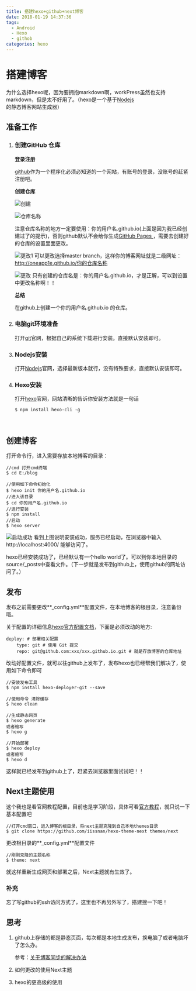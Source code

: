 ```yaml
---
title: 搭建hexo+github+next博客
date: 2018-01-19 14:37:36
tags:
  - Android
  - Hexo
  - githob
categories: hexo
---
```


# 搭建博客

为什么选择hexo呢，因为要拥抱markdown啊，workPress虽然也支持markdown，但是太不好用了。（hexo是一个基于[Nodejs](http://nodejs.cn/)的静态博客网站生成器）

## 准备工作

1. ### 创建GitHub 仓库

    **登录注册**

   [github](https://github.com/)作为一个程序化必须必知道的一个网站，有账号的登录，没账号的赶紧注册吧。

   **创建仓库**

   ![创建](https://ws1.sinaimg.cn/large/6a7720d1ly1fnlzyaez23j20hl05g0t0.jpg)

   ![仓库名称](https://ws1.sinaimg.cn/large/6a7720d1ly1fnlzzttixvj20mc0hc3zu.jpg)

   注意仓库名称的地方一定要使用：你的用户名.github.io(上面是因为我已经创建过了的提示)，否则github默认不会给你生成[GitHub Pages ](https://pages.github.com/)，需要去创建好的仓库的设置里面更改。

   ![更改1](https://ws1.sinaimg.cn/large/6a7720d1ly1fnm07t9jjjj20nn0btgmf.jpg)
   可以更改选择master branch，这样你的博客网址就是二级网址：http://oneapp1e.github.io/你的仓库名称

   ![更改](https://ws1.sinaimg.cn/large/6a7720d1ly1fnm03lweusj20lv0ilgmx.jpg)
   只有创建的仓库名是：你的用户名.github.io，才是正解，可以到设置中更改名称啊！！

   **总结**

   在github上创建一个你的用户名.github.io 的仓库。

2. ### 电脑git环境准备

   打开[git](https://git-scm.com/download/)官网，根据自己的系统下载进行安装。直接默认安装即可。

3. ###  Nodejs安装

   打开[Nodejs](http://nodejs.cn/)官网，选择最新版本就行，没有特殊要求，直接默认安装即可。

4. ###  Hexo安装

   打开[hexo](https://hexo.io/)官网，网站清晰的告诉你安装方法就是一句话

   ```shell
   $ npm install hexo-cli -g
   ```

   ​

## 创建博客

打开命令行，进入需要存放本地博客的目录：

```shell
//cmd 打开cmd终端
$ cd E:/blog

//使用如下命令初始化
$ hexo init 你的用户名.github.io
//进入该目录
$ cd 你的用户名.github.io
//进行安装
$ npm install
//启动
$ hexo server

```

![启动成功](https://ws1.sinaimg.cn/large/6a7720d1ly1fnm0w9d73yj20ei04r0sv.jpg)
看到上图说明安装成功，服务已经启动，在浏览器中输入  http://localhost:4000/ 能够访问了。

hexo已经安装成功了，已经默认有一个hello world了。可以到你本地目录的source/_posts中查看文件。（下一步就是发布到github上，使用github的网址访问了。）

## 发布

发布之前需要更改**_config.yml**配置文件，在本地博客的根目录，注意备份哦。

关于配置的详细信息[hexo官方配置文档](https://hexo.io/zh-cn/docs/configuration.html)，下面是必须改动的地方:

```shell
deploy: # 部署相关配置
    type: git # 使用 Git 提交
    repo: git@github.com:xxx/xxx.github.io.git # 就是存放博客的仓库地址
```

改动好配置文件，就可以往github上发布了，发布hexo也已经帮我们解决了，使用如下命令即可

```shell
//安装发布工具
$ npm install hexo-deployer-git --save

//使用命令 清除缓存
$ hexo clean

//生成静态网页
$ hexo generate 
或者缩写
$ hexo g

//开始部署
$ hexo deploy
或者缩写
$ hexo d
```

这样就已经发布到github上了，赶紧去浏览器里面试试吧！！



## Next主题使用

这个我也是看官网教程配置，目前也是学习阶段，具体可看[官方教程](http://theme-next.iissnan.com/getting-started.html)，就只说一下基本配置吧

```shell
//打开cmd窗口，进入博客的根目录，将next主题克隆到自己本地themes目录
$ git clone https://github.com/iissnan/hexo-theme-next themes/next
```

更改根目录的**_config.yml**配置文件

```shell
//刚刚克隆的主题名称
$ theme: next 
```

就这样重新生成网页和部署之后，Next主题就有生效了。





### 补充

忘了写github的ssh访问方式了，这里也不再另外写了，搭建搜一下吧！



## 思考

1. github上存储的都是静态页面，每次都是本地生成发布，换电脑了或者电脑坏了怎么办。

   参考：[关于博客同步的解决办法](http://devtian.me/2015/03/17/blog-sync-solution/)

2. 如何更改的使用Next主题

3. hexo的更高级的使用



